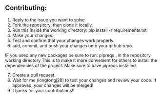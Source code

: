 ## Contributing:
1. Reply to the issue you want to solve
2. Fork the repository, then clone it locally.
3. Run this inside the working directory: 
pip install -r requirements.txt
4. Make your changes.
5. Test and confirm that your changes work properly.
6. add, commit, and push your changes onto your github repo.

IF you used any new packages be sure to run:
pipreqs .
in the repository working directory
This is to make it more convenient for others to install the dependencies of the project.
Make sure to have pipreqs installed.

7. Create a pull request.
8. Wait for me (longtongj28) to test your changes and review your code. If approved, your changes will be merged!
9. Thanks for your contributions!!
